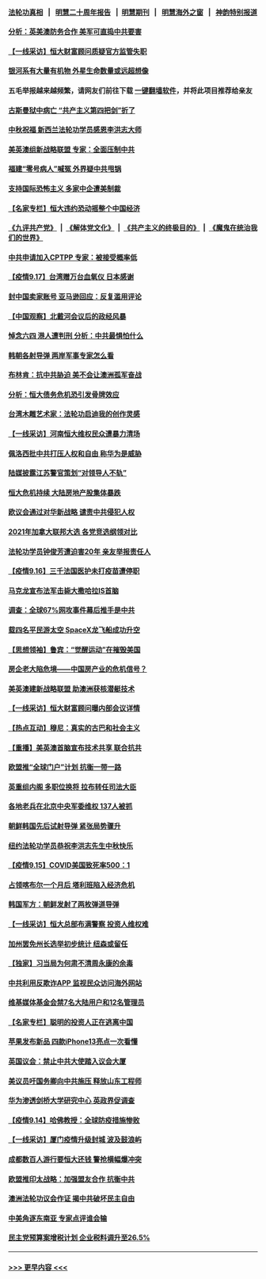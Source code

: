 #### [法轮功真相](https://github.com/gfw-breaker/truth/blob/master/README.md?t=0) &nbsp;&nbsp;|&nbsp;&nbsp; [明慧二十周年报告](https://github.com/gfw-breaker/mh-reports/blob/master/README.md?t=0) &nbsp;&nbsp;|&nbsp;&nbsp;[明慧期刊](https://github.com/gfw-breaker/mh-qikan) &nbsp;&nbsp;|&nbsp;&nbsp; [明慧海外之窗](https://github.com/gfw-breaker/mh-news/blob/master/README.md?t=0) &nbsp;&nbsp;|&nbsp;&nbsp; [神韵特别报道](https://github.com/gfw-breaker/mh-news/blob/master/shenyun.md?t=0)
#### [分析：英美澳防务合作 美军可直捣中共要害](../pages/nf4514/n13242980.md?t=09181951) 
#### [【一线采访】恒大财富顾问质疑官方监管失职](../pages/nf4514/n13242539.md?t=09181951) 
#### [银河系有大量有机物 外星生命数量或远超想像](../pages/nf4514/n13241928.md?t=09181951) 
#### 五毛举报越来越频繁，请网友们前往下载 [一键翻墙软件](https://github.com/gfw-breaker/ssr-accounts)，并将此项目推荐给亲友
#### [古斯曼狱中病亡 “共产主义第四把剑”折了](../pages/nf4514/n13242389.md?t=09181951) 
#### [中秋祝福 新西兰法轮功学员感恩李洪志大师](../pages/nf4514/n13241542.md?t=09181951) 
#### [美英澳组新战略联盟 专家：全面压制中共](../pages/nf4514/n13239168.md?t=09181951) 
#### [福建“零号病人”喊冤 外界疑中共甩锅](../pages/nf4514/n13242057.md?t=09181951) 
#### [支持国际恐怖主义 多家中企遭美制裁](../pages/nf4514/n13242199.md?t=09181951) 
#### [【名家专栏】恒大违约恐动摇整个中国经济](../pages/nf4514/n13241783.md?t=09181951) 
#### [《九评共产党》](https://github.com/begood0513/9ping.md/blob/master/README.md) &nbsp;|&nbsp; [《解体党文化》](../../../../jtdwh.md/blob/master/README.md)  &nbsp;|&nbsp; [《共产主义的终极目的》](../../../../gczydzjmd.md/blob/master/README.md) &nbsp;|&nbsp; [《魔鬼在统治我们的世界》](../../../../mgztzwmdsj.md/blob/master/README.md) 
#### [中共申请加入CPTPP 专家：被接受概率低](../pages/nf4514/n13241502.md?t=09181951) 
#### [【疫情9.17】台湾赠万台血氧仪 日本感谢](../pages/nf4514/n13241408.md?t=09181951) 
#### [封中国卖家账号 亚马逊回应：反复滥用评论](../pages/nf4514/n13240998.md?t=09181951) 
#### [【中国观察】北戴河会议后的政经风暴](../pages/nf4514/n13240248.md?t=09181951) 
#### [悼念六四 港人遭判刑 分析：中共最惧怕什么](../pages/nf4514/n13240614.md?t=09181951) 
#### [韩朝各射导弹 两岸军事专家怎么看](../pages/nf4514/n13240246.md?t=09181951) 
#### [布林肯：抗中共胁迫 美不会让澳洲孤军奋战](../pages/nf4514/n13240132.md?t=09181951) 
#### [分析：恒大债务危机恐引发骨牌效应](../pages/nf4514/n13238628.md?t=09181951) 
#### [台湾木雕艺术家：法轮功启迪我的创作灵感](../pages/nf4514/n13238788.md?t=09181951) 
#### [【一线采访】河南恒大维权民众遭暴力清场](../pages/nf4514/n13239602.md?t=09181951) 
#### [佩洛西批中共打压人权和自由 称华为是威胁](../pages/nf4514/n13239556.md?t=09181951) 
#### [陆媒披露江苏警官策划“对领导人不轨”](../pages/nf4514/n13239202.md?t=09181951) 
#### [恒大危机持续 大陆房地产股集体暴跌](../pages/nf4514/n13239588.md?t=09181951) 
#### [欧议会通过对华新战略 谴责中共侵犯人权](../pages/nf4514/n13238714.md?t=09181951) 
#### [2021年加拿大联邦大选 各党竞选纲领对比](../pages/nf4514/n13237401.md?t=09181951) 
#### [法轮功学员钟俊芳遭迫害20年 亲友举报责任人](../pages/nf4514/n13236782.md?t=09181951) 
#### [【疫情9.16】三千法国医护未打疫苗遭停职](../pages/nf4514/n13238614.md?t=09181951) 
#### [马克龙宣布法军击毙大撒哈拉IS首脑](../pages/nf4514/n13237994.md?t=09181951) 
#### [调查：全球67%网攻事件幕后推手是中共](../pages/nf4514/n13237985.md?t=09181951) 
#### [载四名平民游太空 SpaceX龙飞船成功升空](../pages/nf4514/n13237585.md?t=09181951) 
#### [【思想领袖】鲁宾：“觉醒运动”在摧毁美国](../pages/nf4514/n13192525.md?t=09181951) 
#### [房企老大陷危境——中国房产业的危机信号？](../pages/nf4514/n13236853.md?t=09181951) 
#### [美英澳建新战略联盟 助澳洲获核潜艇技术](../pages/nf4514/n13237150.md?t=09181951) 
#### [【一线采访】恒大财富顾问曝内部会议详情](../pages/nf4514/n13236843.md?t=09181951) 
#### [【热点互动】穆尼：真实的古巴和社会主义](../pages/nf4514/n13235228.md?t=09181951) 
#### [【重播】美英澳首脑宣布技术共享 联合抗共](../pages/nf4514/n13236910.md?t=09181951) 
#### [欧盟推“全球门户”计划 抗衡一带一路](../pages/nf4514/n13236726.md?t=09181951) 
#### [英重组内阁 多职位换将 拉布转任司法大臣](../pages/nf4514/n13236773.md?t=09181951) 
#### [各地老兵在北京中央军委维权 137人被抓](../pages/nf4514/n13236184.md?t=09181951) 
#### [朝鲜韩国先后试射导弹 紧张局势骤升](../pages/nf4514/n13236363.md?t=09181951) 
#### [纽约法轮功学员恭祝李洪志先生中秋快乐](../pages/nf4514/n13229386.md?t=09181951) 
#### [【疫情9.15】COVID美国致死率500：1](../pages/nf4514/n13235566.md?t=09181951) 
#### [占领喀布尔一个月后 塔利班陷入经济危机](../pages/nf4514/n13235623.md?t=09181951) 
#### [韩国军方：朝鲜发射了两枚弹道导弹](../pages/nf4514/n13235483.md?t=09181951) 
#### [【一线采访】恒大总部布满警察 投资人维权难](../pages/nf4514/n13235360.md?t=09181951) 
#### [加州罢免州长选举初步统计 纽森或留任](../pages/nf4514/n13235197.md?t=09181951) 
#### [【独家】习当局为何肃不清周永康的余毒](../pages/nf4514/n13234584.md?t=09181951) 
#### [中共利用反欺诈APP 监视民众访问海外网站](../pages/nf4514/n13234564.md?t=09181951) 
#### [维基媒体基金会禁7名大陆用户和12名管理员](../pages/nf4514/n13234181.md?t=09181951) 
#### [【名家专栏】聪明的投资人正在逃离中国](../pages/nf4514/n13232898.md?t=09181951) 
#### [苹果发布新品 四款iPhone13亮点一次看懂](../pages/nf4514/n13234131.md?t=09181951) 
#### [英国议会：禁止中共大使踏入议会大厦](../pages/nf4514/n13234175.md?t=09181951) 
#### [美议员吁国务卿向中共施压 释放山东工程师](../pages/nf4514/n13233845.md?t=09181951) 
#### [华为渗透剑桥大学研究中心 英政界促调查](../pages/nf4514/n13233815.md?t=09181951) 
#### [【疫情9.14】哈佛教授：全球防疫措施惨败](../pages/nf4514/n13232904.md?t=09181951) 
#### [【一线采访】厦门疫情升级封城 波及鼓浪屿](../pages/nf4514/n13233108.md?t=09181951) 
#### [成都数百人游行要恒大还钱 警抢横幅爆冲突](../pages/nf4514/n13232765.md?t=09181951) 
#### [欧盟推印太战略：加强盟友合作 抗衡中共](../pages/nf4514/n13232853.md?t=09181951) 
#### [澳洲法轮功议会作证 揭中共破坏民主自由](../pages/nf4514/n13232192.md?t=09181951) 
#### [中美角逐东南亚 专家点评谁会输](../pages/nf4514/n13231700.md?t=09181951) 
#### [民主党预算案增税计划 企业税料调升至26.5%](../pages/nf4514/n13231570.md?t=09181951) 

----
#### [ >>> 更早内容 <<< ](../indexes/nf4514-earlier.md)
